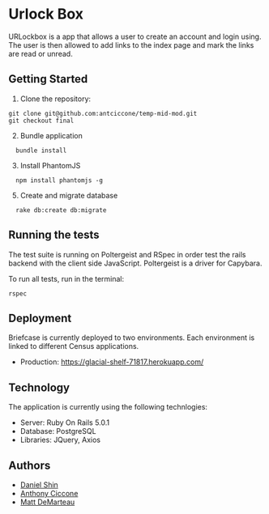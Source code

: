 # Urlock Box

URLockbox is a app that allows a user to create an account and login using. The user is then allowed to add links to the index page and mark the links are read or unread.  

## Getting Started

1. Clone the repository:
```shell
git clone git@github.com:antciccone/temp-mid-mod.git
git checkout final
```
2. Bundle application
```shell
  bundle install
```
3. Install PhantomJS
```shell
  npm install phantomjs -g
```

5. Create and migrate database
```shell
  rake db:create db:migrate
```

## Running the tests

The test suite is running on Poltergeist and RSpec in order test the rails backend with the client side JavaScript. Poltergeist is a driver for Capybara.

To run all tests, run in the terminal:
```shell
rspec
```

## Deployment

Briefcase is currently deployed to two environments. Each environment is linked to different Census applications.
* Production: https://glacial-shelf-71817.herokuapp.com/


## Technology

The application is currently using the following technlogies:
* Server: Ruby On Rails 5.0.1
* Database: PostgreSQL
* Libraries: JQuery, Axios

## Authors
* [Daniel Shin](https://github.com/dshinzie/)
* [Anthony Ciccone](https://github.com/anticcone/)
* [Matt DeMarteau](https://github.com/MDes41)
